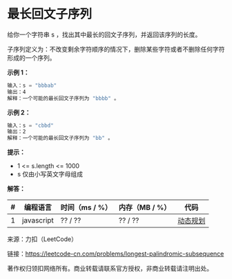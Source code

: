 # 最长回文子序列

给你一个字符串 s ，找出其中最长的回文子序列，并返回该序列的长度。

子序列定义为：不改变剩余字符顺序的情况下，删除某些字符或者不删除任何字符形成的一个序列。

**示例 1：**

``` javascript
输入：s = "bbbab"
输出：4
解释：一个可能的最长回文子序列为 "bbbb" 。
```

**示例 2：**

``` javascript
输入：s = "cbbd"
输出：2
解释：一个可能的最长回文子序列为 "bb" 。
```

**提示：**

- 1 <= s.length <= 1000
- s 仅由小写英文字母组成

**解答：**

**#**|**编程语言**|**时间（ms / %）**|**内存（MB / %）**|**代码**
--|--|--|--|--
1|javascript|?? / ??|?? / ??|[动态规划](./javascript/ac_v1.js)

来源：力扣（LeetCode）

链接：https://leetcode-cn.com/problems/longest-palindromic-subsequence

著作权归领扣网络所有。商业转载请联系官方授权，非商业转载请注明出处。
